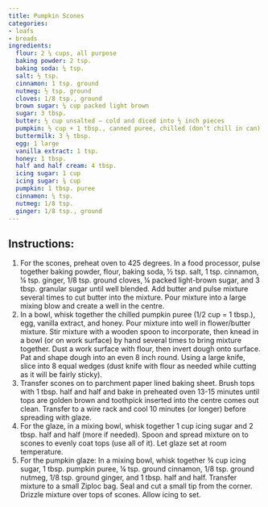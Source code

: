 ```yaml
---
title: Pumpkin Scones
categories:
- loafs
- breads
ingredients:
  flour: 2 ¼ cups, all purpose
  baking powder: 2 tsp.
  baking soda: ¼ tsp.
  salt: ½ tsp.
  cinnamon: 1 tsp. ground
  nutmeg: ½ tsp. ground
  cloves: 1/8 tsp., ground
  brown sugar: ¼ cup packed light brown
  sugar: 3 tbsp.
  butter: ½ cup unsalted – cold and diced into ½ inch pieces
  pumpkin: ½ cup + 1 tbsp., canned puree, chilled (don’t chill in can)
  buttermilk: 3 ½ tbsp.
  egg: 1 large
  vanilla extract: 1 tsp.
  honey: 1 tbsp.
  half and half cream: 4 tbsp.
  icing sugar: 1 cup
  icing sugar: ¾ cup 
  pumpkin: 1 tbsp. puree
  cinnamon: ¼ tsp.
  nutmeg: 1/8 tsp.
  ginger: 1/8 tsp., ground
---
```

## Instructions:
1.	For the scones, preheat oven to 425 degrees. In a food processor, pulse together baking powder, flour, baking soda, ½ tsp. salt, 1 tsp. cinnamon, ¼ tsp. ginger, 1/8 tsp. ground cloves, ¼ packed light-brown sugar, and 3 tbsp. granular sugar until well blended. Add butter and pulse mixture several times to cut butter into the mixture. Pour mixture into a large mixing blow and create a well in the centre.
2.	In a bowl, whisk together the chilled pumpkin puree (1/2 cup = 1 tbsp.), egg, vanilla extract, and honey. Pour mixture into well in flower/butter mixture. Stir mixture with a wooden spoon to incorporate, then knead in a bowl (or on work surface) by hand several times to bring mixture together. Dust a work surface with flour, then invert dough onto surface. Pat and shape dough into an even 8 inch round. Using a large knife, slice into 8 equal wedges (dust knife with flour as needed while cutting as it will be fairly sticky).
3.	Transfer scones on to parchment paper lined baking sheet. Brush tops with 1 tbsp. half and half and bake in preheated oven 13-15 minutes until tops are golden brown and toothpick inserted into the centre comes out clean. Transfer to a wire rack and cool 10 minutes (or longer) before spreading with glaze.
4.	For the glaze, in a mixing bowl, whisk together 1 cup icing sugar and 2 tbsp. half and half (more if needed). Spoon and spread mixture on to scones to evenly coat tops (use all of it). Let glaze set at room temperature.
5.	For the pumpkin glaze: In a mixing bowl, whisk together ¾ cup icing sugar, 1 tbsp. pumpkin puree, ¼ tsp. ground cinnamon, 1/8 tsp. ground nutmeg, 1/8 tsp. ground ginger, and 1 tbsp. half and half. Transfer mixture to a small Ziploc bag. Seal and cut a small tip from the corner. Drizzle mixture over tops of scones. Allow icing to set.


